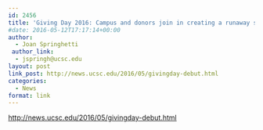 ```yaml
---
id: 2456
title: 'Giving Day 2016: Campus and donors join in creating a runaway success'
#date: 2016-05-12T17:17:14+00:00
author:
  - Joan Springhetti
 author_link:
  - jspringh@ucsc.edu
layout: post
link_post: http://news.ucsc.edu/2016/05/givingday-debut.html
categories:
  - News
format: link
---
```

http://news.ucsc.edu/2016/05/givingday-debut.html